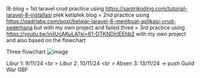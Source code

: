 l8-blog = 1st laravel crud practice using https://santrikoding.com/tutorial-laravel-8-installasi plek ketiplek
blog = 2nd practice using https://qadrlabs.com/post/belajar-laravel-8-membuat-aplikasi-crud-sederhana but with my own project and failed
three = 3rd practice using https://youtu.be/iniIUcAKuLA?si=61-DTKNDjrIEEhb2 with my own project and also based on the flowchart

Three flowchart
![image](https://github.com/user-attachments/assets/c5fb907e-4ac3-4716-944e-ec9ccd6c4bf6)


Libur 1: 9/11/24 <br \>
Libur 2: 10/11/24 <br \>
Absen 3: 13/11/24 -> push Guild War GBF
